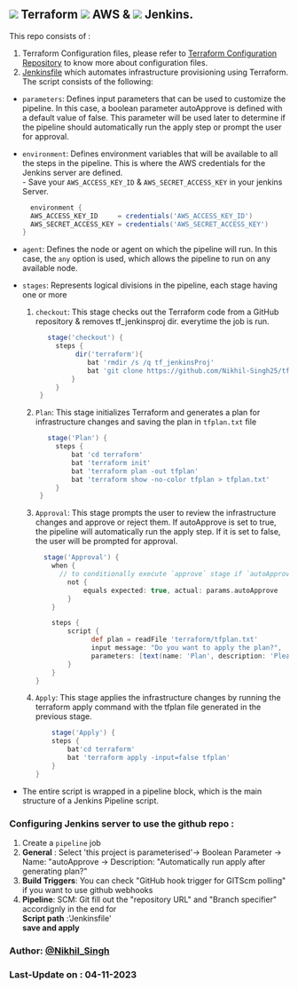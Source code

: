 ## <img src = "https://skillicons.dev/icons?i=terraform"/> Terraform <img src = "https://skillicons.dev/icons?i=aws"/> AWS & <img src = "https://skillicons.dev/icons?i=jenkins"/> Jenkins.

This repo consists of :
  1. Terraform Configuration files, please refer to [Terraform Configuration Repository](https://github.com/Nikhil-Singh25/Terraform-VPC_Stack) to know more about configuration files.
  2. [Jenkinsfile](https://github.com/Nikhil-Singh25/tf_jenkinsProj/blob/main/Jenkinsfile) which automates infrastructure provisioning using Terraform.</br>
  The script consists of the following:</br>
   * `parameters`: Defines input parameters that can be used to customize the pipeline. In this case, a boolean parameter autoApprove is defined with a default value of false. This parameter will be used later to determine if the pipeline should automatically run the apply step or prompt the user for approval.
   * `environment`: Defines environment variables that will be available to all the steps in the pipeline. This is where the AWS credentials for the Jenkins server are defined.</br>
    - Save your `AWS_ACCESS_KEY_ID` & `AWS_SECRET_ACCESS_KEY` in your jenkins Server.
      ```groovy
        environment {           
        AWS_ACCESS_KEY_ID     = credentials('AWS_ACCESS_KEY_ID')  
        AWS_SECRET_ACCESS_KEY = credentials('AWS_SECRET_ACCESS_KEY')
      }

   * `agent`: Defines the node or agent on which the pipeline will run. In this case, the `any` option is used, which allows the pipeline to run on any available node.

  * `stages`: Represents logical divisions in the pipeline, each stage having one or more 
    1. `checkout`: This stage checks out the Terraform code from a GitHub repository & removes tf_jenkinsproj dir. everytime the job is run.
       ```groovy
          stage('checkout') {
            steps {             
                 dir('terraform'){
                    bat 'rmdir /s /q tf_jenkinsProj' 
                    bat 'git clone https://github.com/Nikhil-Singh25/tf_jenkinsProj.git'
                }
            }
        }
    2. `Plan`: This stage initializes Terraform and generates a plan for infrastructure changes and saving the plan in `tfplan.txt` file
       ```groovy
          stage('Plan') {          
            steps {
                bat 'cd terraform'
                bat 'terraform init'
                bat 'terraform plan -out tfplan'
                bat 'terraform show -no-color tfplan > tfplan.txt'
            }
        }
    3. `Approval`: This stage prompts the user to review the infrastructure changes and approve or reject them. If autoApprove is set to true, the pipeline will automatically run the apply step. If it is set to false, the user will be prompted for approval.
        ```groovy
          stage('Approval') {         
            when {               
              // to conditionally execute `approve` stage if `autoApprove=true` pipeline will run automatically and prompt user if `autoApprove=false`
                not {
                    equals expected: true, actual: params.autoApprove
                }
            }

            steps {
                script {
                      def plan = readFile 'terraform/tfplan.txt'      
                      input message: "Do you want to apply the plan?",
                      parameters: [text(name: 'Plan', description: 'Please review the plan', defaultValue: plan)]
                }
            }
        }
    4. `Apply`: This stage applies the infrastructure changes by running the terraform apply command with the tfplan file generated in the previous stage.
        ```groovy
            stage('Apply') {
            steps {
                bat'cd terraform'
                bat 'terraform apply -input=false tfplan'
            }
        }
    
   * The entire script is wrapped in a pipeline block, which is the main structure of a Jenkins Pipeline script.
   
   
   ### Configuring Jenkins server to use the github repo :
   1. Create a `pipeline` job 
   2. **General** : Select 'this project is parameterised'-> Boolean Parameter -> Name: "autoApprove -> Description: "Automatically run apply after generating plan?"
   3. **Build Triggers**: You can check "GitHub hook trigger for GITScm polling" if you want to use github webhooks 
   4. **Pipeline**: SCM: Git fill out the "repository URL" and "Branch specifier" accordignly in the end for </br>**Script path** :'Jenkinsfile'</br>
   **save and apply**

### Author: [@Nikhil_Singh](https://github.com/N1kh1lS1ngh25)
### Last-Update on : 04-11-2023
